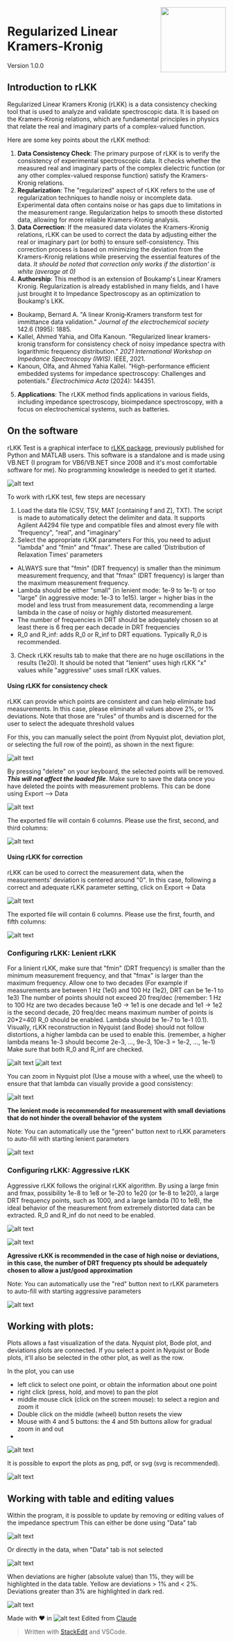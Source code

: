 ﻿
<img src="img/image-25.png" width="150" style='float:right'>

# Regularized Linear Kramers-Kronig

Version 1.0.0

## Introduction to rLKK
Regularized Linear Kramers Kronig (rLKK) is a data consistency checking tool that is used to analyze and validate spectroscopic data. It is based on the Kramers-Kronig relations, which are fundamental principles in physics that relate the real and imaginary parts of a complex-valued function. 

Here are some key points about the rLKK method:

1.  **Data Consistency Check**: The primary purpose of rLKK is to verify the consistency of experimental spectroscopic data. It checks whether the measured real and imaginary parts of the complex dielectric function (or any other complex-valued response function) satisfy the Kramers-Kronig relations.
2.  **Regularization**: The "regularized" aspect of rLKK refers to the use of regularization techniques to handle noisy or incomplete data. Experimental data often contains noise or has gaps due to limitations in the measurement range. Regularization helps to smooth these distorted data, allowing for more reliable Kramers-Kronig analysis.
3.  **Data Correction**: If the measured data violates the Kramers-Kronig relations, rLKK can be used to correct the data by adjusting either the real or imaginary part (or both) to ensure self-consistency. This correction process is based on minimizing the deviation from the Kramers-Kronig relations while preserving the essential features of the data. *It should be noted that correction only works if the distortion' is white (average at 0)*
4. **Authorship**: This method is an extension of Boukamp's Linear Kramers Kronig. Regularization is already established in many fields, and I have just brought it to Impedance Spectroscopy as an optimization to Boukamp's LKK.
- Boukamp, Bernard A. "A linear Kronig‐Kramers transform test for immittance data validation." _Journal of the electrochemical society_ 142.6 (1995): 1885.
- Kallel, Ahmed Yahia, and Olfa Kanoun. "Regularized linear kramers-kronig transform for consistency check of noisy impedance spectra with logarithmic frequency distribution." _2021 International Workshop on Impedance Spectroscopy (IWIS)_. IEEE, 2021.
- Kanoun, Olfa, and Ahmed Yahia Kallel. "High-performance efficient embedded systems for impedance spectroscopy: Challenges and potentials." _Electrochimica Acta_ (2024): 144351.
5.  **Applications**: The rLKK method finds applications in various fields, including impedance spectroscopy, bioimpedance spectroscopy, with a focus on electrochemical systems, such as batteries.

## On the software
rLKK Test is a graphical interface to [rLKK package](https://github.com/kallelay/rlkk), previously published for Python and MATLAB users. This software is a standalone and is made using VB.NET (I program for VB6/VB.NET since 2008 and it's most comfortable software for me). No programming knowledge is needed to get it started.

![alt text](img/image-1.png)

To work with rLKK test, few steps are necessary
1. Load the data file (CSV, TSV, MAT [containing f and Z], TXT). 
The script is made to automatically detect the delimiter and data. It supports Agilent A4294 file type and compatible files and almost every file with "frequency", "real", and "imaginary" 
2. Select the appropriate rLKK parameters
For this, you need to adjust "lambda" and "fmin" and "fmax". These are called 'Distribution of Relaxation Times' parameters
* ALWAYS sure that "fmin" (DRT frequency) is smaller than the minimum measurement frequency, and that "fmax" (DRT frequency) is larger than the maximum measurement frequency. 
* Lambda should be either "small" (in lenient mode: 1e-9 to 1e-1) or too "large" (in aggressive mode: 1e-3 to 1e15). larger = higher bias in the model and less trust from measurement data, recommending a large lambda in the case of noisy or highly distorted measurement. 
* The number of frequencies in DRT should be adequately chosen so at least there is 6 freq per each decade in DRT frequencies 
* R_0 and R_inf: adds R_0 or R_inf to DRT equations. Typically R_0 is recommended.
3. Check rLKK results tab to make that there are no huge oscillations in the results (1e20). It should be noted that "lenient" uses high rLKK "x" values while "aggressive" uses small rLKK values.


#### **Using rLKK for consistency check**
rLKK can provide which points are consistent and can help eliminate bad measurements.
In this case, please eliminate all values above 2%, or 1% deviations. Note that those are "rules" of thumbs and is discerned for the user to select the adequate threshold values

For this, you can manually select the point (from Nyquist plot, deviation plot, or selecting the full row of the point), as shown in the next figure:

![alt text](img/image-6.png)

By pressing "delete" on your keyboard, the selected points will be removed. ___This will not affect the loaded file___. Make sure to save the data once you have deleted the points with measurement problems. This can be done using Export --> Data

![alt text](img/image-7.png)

The exported file will contain 6 columns. Please use the first, second, and third columns:

![alt text](img/image-8.png)





#### **Using rLKK for correction**
rLKK can be used to correct the measurement data, when the measurements' deviation is centered around "0". In this case, following a correct and adequate rLKK parameter setting, click on Export -> Data

![alt text](img/image-7.png)

The exported file will contain 6 columns. Please use the first, fourth, and fifth columns:

![alt text](img/image-9.png)


### Configuring rLKK: Lenient rLKK
For a linient rLKK, make sure that "fmin" (DRT frequency) is smaller than the minimum measurement frequency, and that "fmax" is larger than the maximum frequency. Allow one to two decades (For example if measurements are between 1 Hz (1e0) and 100 Hz (1e2), DRT can be 1e-1 to 1e3)
The number of points should not exceed 20 freq/dec (remember: 1 Hz to 100 Hz are two decades because 1e0 -> 1e1 is one decade and 1e1 -> 1e2 is the second decade, 20 freq/dec means maximum number of points is 20*2=40)
R_0 should be enabled.
Lambda should be 1e-7 to 1e-1 (0.1). Visually, rLKK reconstruction in Nyquist (and Bode) should not follow distortions, a higher lambda can be used to enable this. 
(remember, a higher lambda means 1e-3 should become 2e-3, ..., 9e-3, 10e-3 = 1e-2, ..., 1e-1)
Make sure that both R_0 and R_inf are checked.


![alt text](img/image-16.png)
![alt text](img/image-14.png)


You can zoom in Nyquist plot (Use a mouse with a wheel, use the wheel) to ensure that that lambda can visually provide a good consistency:

![alt text](img/image-17.png)


**The lenient mode is recommended for measurement with small deviations that do not hinder the overall behavior of the system**

Note: You can automatically use the "green" button next to rLKK parameters to auto-fill with starting lenient parameters

![alt text](img/image.png)

### Configuring rLKK: Aggressive rLKK
Aggressive rLKK follows the original rLKK algorithm. By using a large fmin and fmax, possibility 1e-8 to 1e8 or 1e-20 to 1e20 (or 1e-8 to 1e20),  a large DRT frequency points, such as 1000, and a large lambda (10 to 1e8), the ideal behavior of the measurement from extremely distorted data can be extracted. R_0 and R_inf do not need to be enabled.

   ![alt text](img/image-10.png) 

![alt text](img/image-11.png)

**Agressive rLKK is recommended in the case of high noise or deviations, in this case, the number of DRT frequency pts should be adequately chosen to allow a just/good approximation**

Note: You can automatically use the "red" button next to rLKK parameters to auto-fill with starting aggressive parameters

![alt text](img/image.png)

## Working with plots:
Plots allows a fast visualization of the data. Nyquist plot, Bode plot, and deviations plots are connected. If you select a point in Nyquist or Bode plots, it'll also be selected in the other plot, as well as the row. 

In the plot, you can use 
* left click to select one point, or obtain the information about one point
* right click (press, hold, and move) to pan the plot
* middle mouse click (click on the screen mouse): to select a region and zoom it
* Double click on the middle (wheel) button resets the view
* Mouse with 4 and 5 buttons: the 4 and 5th buttons allow for gradual zoom in and out
* 
![alt text](img/image-18.png)

It is possible to export the plots as png, pdf, or svg (svg is recommended).

 ![alt text](img/image-19.png)

## Working with table and editing values
Within the program, it is possible to update by removing or editing values of the impedance spectrum
This can either be done using "Data" tab

![alt text](img/image-20.png)

Or directly in the data, when "Data" tab is not selected

![alt text](img/image-21.png)

When deviations are higher (absolute value) than 1%, they will be highlighted in the data table. Yellow are deviations > 1% and < 2%. Deviations greater than 3% are highlighted in dark red.

![alt text](img/image-22.png)


Made with ❤️ in ![alt text](img/image-24.png)
Edited from [Claude](https://www.anthropic.com)
> Written with [StackEdit](https://stackedit.io/) and VSCode.
